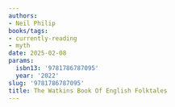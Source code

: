 ```yaml
---
authors:
- Neil Philip
books/tags:
- currently-reading
- myth
date: 2025-02-08
params:
  isbn13: '9781786787095'
  year: '2022'
slug: '9781786787095'
title: The Watkins Book Of English Folktales
---
```


<!--more-->